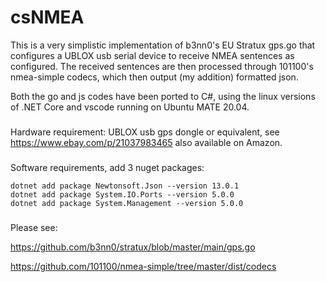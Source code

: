 # csNMEA
This is a very simplistic implementation of b3nn0's EU Stratux gps.go that configures a UBLOX usb serial device to receive NMEA sentences as configured. The received sentences are then processed through 101100's nmea-simple codecs, which then output (my addition) formatted json. 

Both the go and js codes have been ported to C#, using the linux versions of .NET Core and vscode running on Ubuntu MATE 20.04. 

###
Hardware requirement:
    UBLOX usb gps dongle or equivalent, see https://www.ebay.com/p/21037983465 also available on Amazon.

###
Software requirements, add 3 nuget packages:

    dotnet add package Newtonsoft.Json --version 13.0.1
    dotnet add package System.IO.Ports --version 5.0.0
    dotnet add package System.Management --version 5.0.0

###

Please see:

https://github.com/b3nn0/stratux/blob/master/main/gps.go

https://github.com/101100/nmea-simple/tree/master/dist/codecs

